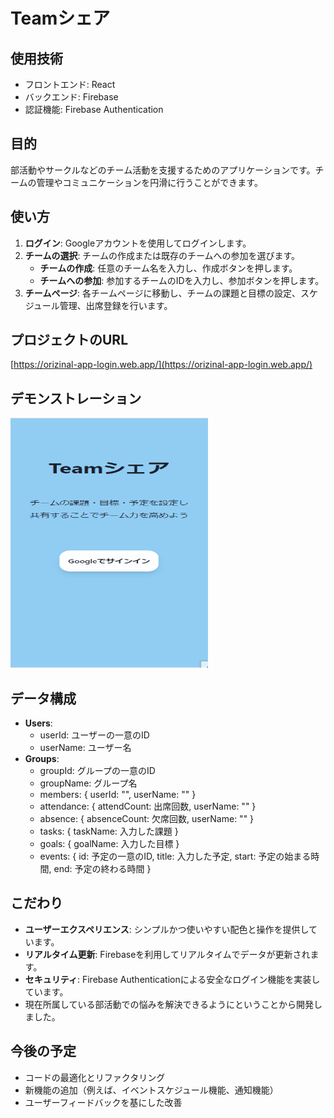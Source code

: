 # Teamシェア

## 使用技術
- フロントエンド: React
- バックエンド: Firebase
- 認証機能: Firebase Authentication

## 目的
部活動やサークルなどのチーム活動を支援するためのアプリケーションです。チームの管理やコミュニケーションを円滑に行うことができます。

## 使い方
1. **ログイン**: Googleアカウントを使用してログインします。
2. **チームの選択**: チームの作成または既存のチームへの参加を選びます。
   - **チームの作成**: 任意のチーム名を入力し、作成ボタンを押します。
   - **チームへの参加**: 参加するチームのIDを入力し、参加ボタンを押します。
3. **チームページ**: 各チームページに移動し、チームの課題と目標の設定、スケジュール管理、出席登録を行います。


## プロジェクトのURL

[https://orizinal-app-login.web.app/](https://orizinal-app-login.web.app/)

## デモンストレーション

<img src="public/images/TeamShare.gif" alt="アプリのデモ" width="316" height="400">

## データ構成
- **Users**:
  - userId: ユーザーの一意のID
  - userName: ユーザー名
- **Groups**:
  - groupId: グループの一意のID
  - groupName: グループ名
  - members: { userId: "", userName: "" }
  - attendance: { attendCount: 出席回数, userName: "" }
  - absence: { absenceCount: 欠席回数, userName: "" }
  - tasks: { taskName: 入力した課題 }
  - goals: { goalName: 入力した目標 }
  - events: { id: 予定の一意のID, title: 入力した予定, start: 予定の始まる時間, end: 予定の終わる時間 }

## こだわり
- **ユーザーエクスペリエンス**: シンプルかつ使いやすい配色と操作を提供しています。
- **リアルタイム更新**: Firebaseを利用してリアルタイムでデータが更新されます。
- **セキュリティ**: Firebase Authenticationによる安全なログイン機能を実装しています。
- 現在所属している部活動での悩みを解決できるようにということから開発しました。

## 今後の予定
- コードの最適化とリファクタリング
- 新機能の追加（例えば、イベントスケジュール機能、通知機能）
- ユーザーフィードバックを基にした改善


